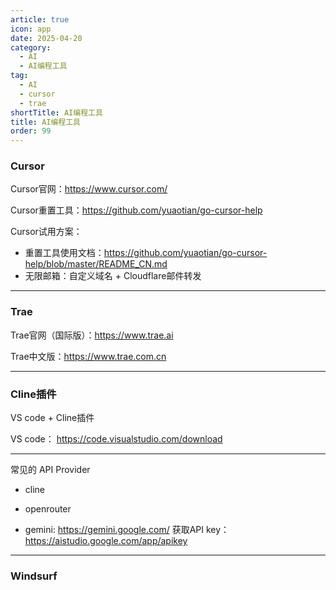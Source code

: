 ```yaml
---
article: true
icon: app
date: 2025-04-20
category:
  - AI
  - AI编程工具
tag:
  - AI
  - cursor
  - trae
shortTitle: AI编程工具
title: AI编程工具
order: 99
---
```



### Cursor

Cursor官网：https://www.cursor.com/

Cursor重置工具：https://github.com/yuaotian/go-cursor-help

Cursor试用方案：
  - 重置工具使用文档：https://github.com/yuaotian/go-cursor-help/blob/master/README_CN.md
  - 无限邮箱：自定义域名 + Cloudflare邮件转发

---

### Trae

Trae官网（国际版）：https://www.trae.ai

Trae中文版：https://www.trae.com.cn


---


### Cline插件


VS code + Cline插件

VS code： https://code.visualstudio.com/download


---

常见的 API Provider

- cline

- openrouter

- gemini: https://gemini.google.com/
获取API key：https://aistudio.google.com/app/apikey





---



### Windsurf














